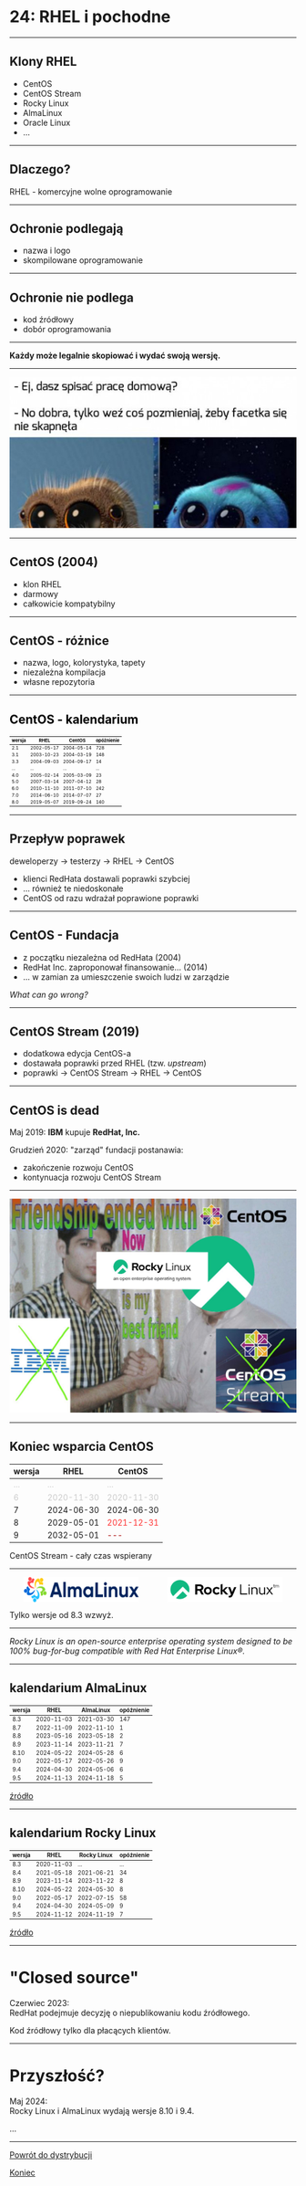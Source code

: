 # 24: RHEL i pochodne

------
<!-- .slide: data-autofragments -->
## Klony RHEL

* CentOS
* CentOS Stream
* Rocky Linux
* AlmaLinux
* Oracle Linux
* ...

------
<!-- .slide: data-autofragments -->
## Dlaczego?

RHEL - komercyjne wolne oprogramowanie

---
## Ochronie podlegają

- nazwa i logo
- skompilowane oprogramowanie

---
## Ochronie nie podlega

- kod źródłowy
- dobór oprogramowania

---
**Każdy może legalnie skopiować i wydać swoją wersję.**

---
<!-- .slide: data-background="#fff" -->
![Praca domowa](img/pracadomowa.jpg)

------
<!-- .slide: data-autofragments -->
## CentOS (2004)

- klon RHEL
- darmowy
- całkowicie kompatybilny

---
<!-- .slide: data-autofragments -->
## CentOS - różnice

- nazwa, logo, kolorystyka, tapety
- niezależna kompilacja
- własne repozytoria

---
<!-- .slide: data-autofragments -->
## CentOS - kalendarium

| wersja | RHEL       | CentOS     | opóźnienie |
|--------|------------|------------|------------|
| 2.1    | 2002-05-17 | 2004-05-14 |        728 |
| 3.1    | 2003-10-23 | 2004-03-19 |        148 |
| 3.3    | 2004-09-03 | 2004-09-17 |         14 |
| ...    | ...        | ...        | ...        |
| 4.0    | 2005-02-14 | 2005-03-09 |         23 |
| 5.0    | 2007-03-14 | 2007-04-12 |         28 |
| 6.0    | 2010-11-10 | 2011-07-10 |        242 |
| 7.0    | 2014-06-10 | 2014-07-07 |         27 |
| 8.0    | 2019-05-07 | 2019-09-24 |        140 |

<!-- .slide: data-background="linear-gradient(135deg, rgba(255,255,255,1) 0%, rgba(156,207,31,1) 5%, rgba(255,255,255,1) 10%, rgba(241,167,17,1) 15%, rgba(255,255,255,1) 20%, rgba(150,24,122,1) 25%, rgba(255,255,255,1) 30%, rgba(33,32,120,1) 35%, rgba(255,255,255,1) 40%)" -->

<style> #centos---kalendarium + table { font-size: 0.55em; color: black; } </style>
<style> #centos---kalendarium { color: black; } </style>

------
<!-- .slide: data-autofragments -->
## Przepływ poprawek

deweloperzy → testerzy → RHEL → CentOS

- klienci RedHata dostawali poprawki szybciej
- ... również te niedoskonałe
- CentOS od razu wdrażał poprawione poprawki

---
<!-- .slide: data-autofragments -->
## CentOS - Fundacja

- z początku niezależna od RedHata (2004)
- RedHat Inc. zaproponował finansowanie... (2014)
- ... w zamian za umieszczenie swoich ludzi w zarządzie

*What can go wrong?*

---
<!-- .slide: data-autofragments -->
## CentOS Stream (2019)

- dodatkowa edycja CentOS-a
- dostawała poprawki przed RHEL (tzw. *upstream*)
- poprawki → CentOS Stream → RHEL → CentOS

---
<!-- .slide: data-autofragments -->
## CentOS is dead

Maj 2019: **IBM** kupuje **RedHat, Inc.**

Grudzień 2020: "zarząd" fundacji postanawia:
- zakończenie rozwoju CentOS
- kontynuacja rozwoju CentOS Stream

---
<!-- .slide: data-background="#fff" -->
![friendship ended](img/friendship-ended-with-centos.png) <!-- .element: style="height: 60vh;" -->

---
<!-- .slide: data-autofragments -->
## Koniec wsparcia CentOS

| wersja | RHEL       | CentOS     |
|--------|------------|------------|
| ...    | ...        | ...        |
| 6      | 2020-11-30 | 2020-11-30 |
| 7      | 2024-06-30 | 2024-06-30 |
| 8      | 2029-05-01 | 2021-12-31 |
| 9      | 2032-05-01 | ---        |

CentOS Stream - cały czas wspierany

<style>
#koniec-wsparcia-centos + table tbody tr:nth-child(1) td { color: #ccc; }
#koniec-wsparcia-centos + table tbody tr:nth-child(2) td { color: #ccc; }
#koniec-wsparcia-centos + table tbody tr:nth-child(4) td:nth-child(3) { color: #f33; }
#koniec-wsparcia-centos + table tbody tr:nth-child(5) td:nth-child(3) { color: #a00; }
</style>

------
<!-- .slide: data-autofragments -->
<!-- .slide: data-background="#fff" -->
## AlmaLinux i Rocky Linux

<div>
<img src='img/almalinux.png'>
<img src='img/rockylinux.png'>
</div>

Tylko wersje od 8.3 wzwyż.

<style>
#almalinux-i-rocky-linux { display: none; }
#almalinux-i-rocky-linux + div { display: flex; justify-content: space-around; }
#almalinux-i-rocky-linux + div img { width: 40%; }
</style>

---

*Rocky Linux is an open-source enterprise operating system designed to be 100% bug-for-bug compatible with Red Hat Enterprise Linux®.*

---
## kalendarium AlmaLinux

| wersja | RHEL       | AlmaLinux  | opóźnienie |
|--------|------------|------------|------------|
| 8.3    | 2020-11-03 | 2021-03-30 |        147 |
| 8.7    | 2022-11-09 | 2022-11-10 |          1 |
| 8.8    | 2023-05-16 | 2023-05-18 |          2 |
| 8.9    | 2023-11-14 | 2023-11-21 |          7 |
| 8.10   | 2024-05-22 | 2024-05-28 |          6 |
| 9.0    | 2022-05-17 | 2022-05-26 |          9 |
| 9.4    | 2024-04-30 | 2024-05-06 |          6 |
| 9.5    | 2024-11-13 | 2024-11-18 |          5 |

[źródło](https://en.wikipedia.org/wiki/AlmaLinux#Releases)

<style>
#kalendarium-almalinux + table { font-size: .7em; }
</style>

<!-- .slide: data-background="linear-gradient(227deg, rgba(47,136,188,1) 5%, rgba(253,229,47,1) 9%, rgba(207,78,42,1) 57%, rgba(202,37,42,1) 61%, rgba(202,37,42,1) 75%, rgba(153,39,77,1) 78%, rgba(44,30,85,1) 100%)" -->

---
## kalendarium Rocky Linux

| wersja | RHEL       | Rocky Linux| opóźnienie |
|--------|------------|------------|------------|
| 8.3    | 2020-11-03 | ...        |        ... |
| 8.4    | 2021-05-18 | 2021-06-21 |         34 |
| 8.9    | 2023-11-14 | 2023-11-22 |          8 |
| 8.10   | 2024-05-22 | 2024-05-30 |          8 |
| 9.0    | 2022-05-17 | 2022-07-15 |         58 |
| 9.4    | 2024-04-30 | 2024-05-09 |          9 |
| 9.5    | 2024-11-12 | 2024-11-19 |          7 |

[źródło](https://en.wikipedia.org/wiki/Rocky_Linux#Releases)

<style>
#kalendarium-rocky-linux + table { font-size: .7em; }
</style>

<!-- .slide: data-background="linear-gradient(120deg, rgba(17,17,20,1) 53%, rgba(0,187,130,1) 82%, rgba(0,187,130,1) 93%, rgba(17,17,20,1) 95%)" -->
------
# "Closed source"

Czerwiec 2023:  
RedHat podejmuje decyzję o niepublikowaniu kodu źródłowego.

Kod źródłowy tylko dla płacących klientów.

---
# Przyszłość?

Maj 2024:  
Rocky Linux i AlmaLinux wydają wersje 8.10 i 9.4.

...

------
[Powrót do dystrybucji](Dystrybucje.html#/10/1)

[Koniec](./)

